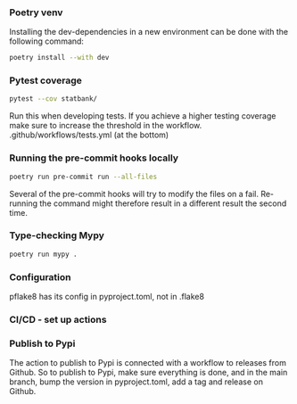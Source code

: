 ### Poetry venv
Installing the dev-dependencies in a new environment can be done with the following command:
```bash
poetry install --with dev
```

### Pytest coverage
```bash
pytest --cov statbank/
```
Run this when developing tests.
If you achieve a higher testing coverage make sure to increase the threshold in the workflow.
.github/workflows/tests.yml
(at the bottom)


### Running the pre-commit hooks locally
```bash
poetry run pre-commit run --all-files
```
Several of the pre-commit hooks will try to modify the files on a fail. Re-running the command might therefore result in a different result the second time.

### Type-checking Mypy
```bash
poetry run mypy .
```


### Configuration
pflake8 has its config in pyproject.toml, not in .flake8


### CI/CD - set up actions


### Publish to Pypi
The action to publish to Pypi is connected with a workflow to releases from Github.
So to publish to Pypi, make sure everything is done, and in the main branch, bump the version in pyproject.toml, add a tag and release on Github.
